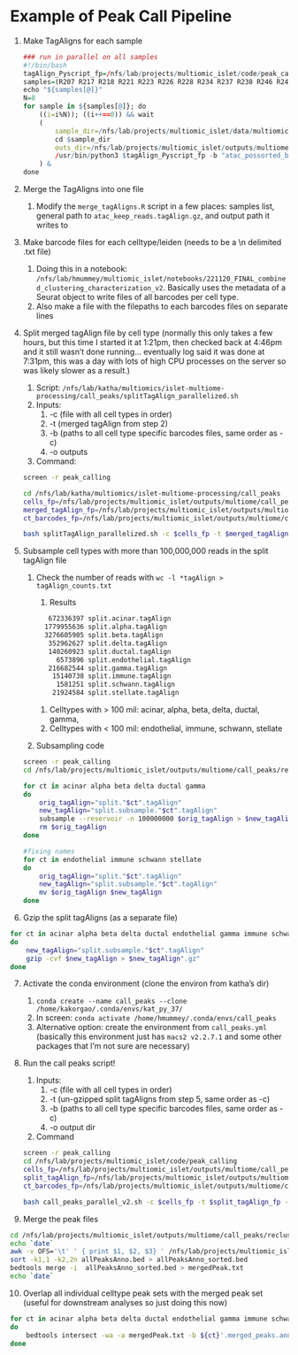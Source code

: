 # Example of Peak Call Pipeline

1. Make TagAligns for each sample 
    
    ```r
    ### run in parallel on all samples
    #!/bin/bash
    tagAlign_Pyscript_fp=/nfs/lab/projects/multiomic_islet/code/peak_calling/make_tagAligns.py
    samples=(R207 R217 R218 R221 R223 R226 R228 R234 R237 R238 R246 R247 R275 R277 R284 R290 R292 R316 R317 R319 R325 R326 R327 R332 R343 R349 R353 R354 R362 R363 R364)
    echo "${samples[@]}"
    N=8
    for sample in ${samples[@]}; do
    	((i=i%N)); ((i++==0)) && wait
    	(
    		sample_dir=/nfs/lab/projects/multiomic_islet/data/multiomics/cellranger/deep-shallow/${sample}/outs #path to directory with bam file (cellranger outputs)
    		cd $sample_dir
    		outs_dir=/nfs/lab/projects/multiomic_islet/outputs/multiome/indv_sample_processing/${sample}/
    		/usr/bin/python3 $tagAlign_Pyscript_fp -b "atac_possorted_bam.bam" -k ${outs_dir}filtered_barcodes.txt -o $outs_dir >> ${outs_dir}/log_make_tagAlign.txt
    	) &
    done
    
    ```
    
2. Merge the TagAligns into one file
    1. Modify the `merge_tagAligns.R` script in a few places: samples list, general path to `atac_keep_reads.tagAlign.gz`, and output path it writes to
3. Make barcode files for each celltype/leiden (needs to be a \n delimited .txt file)
    1. Doing this in a notebook: `/nfs/lab/hmummey/multiomic_islet/notebooks/221120_FINAL_combined_clustering_characterization_v2`. Basically uses the metadata of a Seurat object to write files of all barcodes per cell type. 
    2. Also make a file with the filepaths to each barcodes files on separate lines
4. Split merged tagAlign file by cell type (normally this only takes a few hours, but this time I started it at 1:21pm, then checked back at 4:46pm and it still wasn’t done running… eventually log said it was done at 7:31pm, this was a day with lots of high CPU processes on the server so was likely slower as a result.)
    1. Script: `/nfs/lab/katha/multiomics/islet-multiome-processing/call_peaks/splitTagAlign_parallelized.sh`
    2. Inputs:
        1. -c (file with all cell types in order)
        2. -t (merged tagAlign from step 2)
        3. -b (paths to all cell type specific barcodes files, same order as -c)
        4. -o outputs
    3. Command: 

    ```bash
    screen -r peak_calling
    
    cd /nfs/lab/katha/multiomics/islet-multiome-processing/call_peaks
    cells_fp=/nfs/lab/projects/multiomic_islet/outputs/multiome/call_peaks/recluster_final_majorCTs_v2/celltypes.txt
    merged_tagAlign_fp=/nfs/lab/projects/multiomic_islet/outputs/multiome/call_peaks/31merged.atac_keep_reads.tagAlign2.gz
    ct_barcodes_fp=/nfs/lab/projects/multiomic_islet/outputs/multiome/call_peaks/recluster_final_majorCTs_v2/barcodes_byCT.txt
    
    bash splitTagAlign_parallelized.sh -c $cells_fp -t $merged_tagAlign_fp -b $ct_barcodes_fp -o /nfs/lab/projects/multiomic_islet/outputs/multiome/call_peaks/recluster_final_majorCTs_v2/
    ```

5. Subsample cell types with more than 100,000,000 reads in the split tagAlign file
    1. Check the number of reads with `wc -l *tagAlign > tagAlign_counts.txt`
        1. Results
        
        ```bash
           672336397 split.acinar.tagAlign
          1779955636 split.alpha.tagAlign
          3276605905 split.beta.tagAlign
           352962627 split.delta.tagAlign
           140260923 split.ductal.tagAlign
             6573896 split.endothelial.tagAlign
           216682544 split.gamma.tagAlign
            15140738 split.immune.tagAlign
             1581251 split.schwann.tagAlign
            21924584 split.stellate.tagAlign
        ```
        
        1. Celltypes with > 100 mil: acinar, alpha, beta, delta, ductal, gamma, 
        2. Celltypes with < 100 mil: endothelial, immune, schwann, stellate
    2. Subsampling code
    
    ```bash
    screen -r peak_calling
    cd /nfs/lab/projects/multiomic_islet/outputs/multiome/call_peaks/recluster_final_majorCTs_v2
    
    for ct in acinar alpha beta delta ductal gamma 
    do
    	orig_tagAlign="split."$ct".tagAlign"
    	new_tagAlign="split.subsample."$ct".tagAlign"
    	subsample --reservoir -n 100000000 $orig_tagAlign > $new_tagAlign
    	rm $orig_tagAlign
    done
    
    #fixing names
    for ct in endothelial immune schwann stellate
    do
    	orig_tagAlign="split."$ct".tagAlign"
    	new_tagAlign="split.subsample."$ct".tagAlign"
    	mv $orig_tagAlign $new_tagAlign
    done
    ```
    
6. Gzip the split tagAligns (as a separate file)

```bash
for ct in acinar alpha beta delta ductal endothelial gamma immune schwann stellate
do
	new_tagAlign="split.subsample."$ct".tagAlign"
	gzip -cvf $new_tagAlign > $new_tagAlign".gz"
done
```

7. Activate the conda environment (clone the environ from katha’s dir)
    1. `conda create --name call_peaks --clone /home/kakorgao/.conda/envs/kat_py_37/` 
    2. In screen: `conda activate /home/hmummey/.conda/envs/call_peaks`
    3. Alternative option: create the environment from `call_peaks.yml` (basically this environment just has `macs2 v2.2.7.1` and some other packages that I’m not sure are necessary)
8. Run the call peaks script!
    1. Inputs:
        1. -c (file with all cell types in order)
        2. -t (un-gzipped split tagAligns from step 5, same order as -c)
        3. -b (paths to all cell type specific barcodes files, same order as -c)
        4. -o output dir
    2. Command
    
    ```bash
    screen -r peak_calling
    cd /nfs/lab/projects/multiomic_islet/code/peak_calling
    cells_fp=/nfs/lab/projects/multiomic_islet/outputs/multiome/call_peaks/recluster_final_majorCTs_v2/celltypes.txt
    split_tagAlign_fp=/nfs/lab/projects/multiomic_islet/outputs/multiome/call_peaks/recluster_final_majorCTs_v2/split.subsample.tagAligns_byCT.txt
    ct_barcodes_fp=/nfs/lab/projects/multiomic_islet/outputs/multiome/call_peaks/recluster_final_majorCTs_v2/barcodes_byCT.txt
    
    bash call_peaks_parallel_v2.sh -c $cells_fp -t $split_tagAlign_fp -b $ct_barcodes_fp -o /nfs/lab/projects/multiomic_islet/outputs/multiome/call_peaks/recluster_final_majorCTs_v2/
    ```
    
9. Merge the peak files 

```bash
cd /nfs/lab/projects/multiomic_islet/outputs/multiome/call_peaks/recluster_final_majorCTs_v2/
echo `date`
awk -v OFS='\t' ' { print $1, $2, $3} ' /nfs/lab/projects/multiomic_islet/outputs/multiome/call_peaks/recluster_final_majorCTs_v2/*.merged* > allPeaksAnno.bed
sort -k1,1 -k2,2n allPeaksAnno.bed > allPeaksAnno_sorted.bed
bedtools merge -i  allPeaksAnno_sorted.bed > mergedPeak.txt
echo `date`
```

10. Overlap all individual celltype peak sets with the merged peak set (useful for downstream analyses so just doing this now)

```bash
for ct in acinar alpha beta delta ductal endothelial gamma immune schwann stellate
do 
	bedtools intersect -wa -a mergedPeak.txt -b ${ct}'.merged_peaks.anno.bed' > ${ct}'.merged_peaks.anno.mergedOverlap.bed'
done
```
